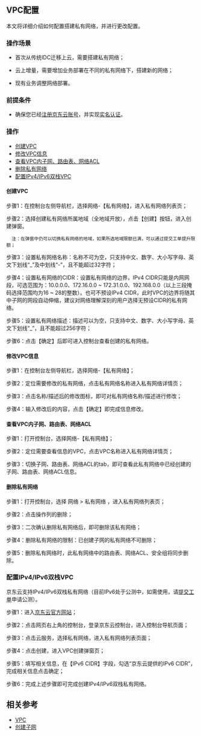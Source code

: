 ## **VPC配置**

本文将详细介绍如何配置搭建私有网络，并进行更改配置。

### 操作场景

- 首次从传统IDC迁移上云，需要搭建私有网络；

- 云上增量，需要增加业务部署在不同的私有网络下，搭建新的网络；

- 现有业务调整网络部署。

### 前提条件

- 确保您已经[注册京东云账号](https://user.jdcloud.com/register?returnUrl=https%3A%2F%2Fwww.jdcloud.com%2F)，并实现[实名认证](https://docs.jdcloud.com/cn/real-name-verification/introduction)。

### 操作
- [创建VPC](vpc-configuration#user-content-1)
- [修改VPC信息](vpc-configuration#user-content-2)
- [查看VPC内子网、路由表、网络ACL](vpc-configuration#user-content-3)
- [删除私有网络](vpc-configuration#user-content-4)
- [配置IPv4/IPv6双栈VPC](vpc-configuration#user-content-5)


#### **创建VPC**

<div id="user-content-1"></div>

步骤1：在控制台左侧导航栏，选择网络-【私有网络】，进入私有网络列表页；

步骤2：选择创建私有网络所属地域（全地域开放），点击【创建】按钮，进入创建弹窗。
```  
  注：在弹窗中仍可以切换私有网络的地域，如果所选地域限额已满，可以通过提交工单提升限额；
```
步骤3：设置私有网络名称：名称不可为空，只支持中文、数字、大小写字母、英文下划线“_”及中划线“-”，且不能超过32字符；

步骤4：设置私有网络的CIDR：设置私有网络的边界，IPv4 CIDR只能是内网网段，可选范围为：10.0.0.0、172.16.0.0 ~ 172.31.0.0、192.168.0.0（以上三段掩码选择范围均为16 ~ 28的整数）。也可不预设IPv4 CIDR，此时VPC的边界将随其中子网的网段自动伸缩，建议对网络理解深刻的用户选择无预设CIDR的私有网络。


步骤5：设置私有网络描述：描述可以为空，只支持中文、数字、大小写字母、英文下划线“_”，且不能超过256字符；

步骤6：点击【确定】后即可进入控制台查看创建的私有网络。



#### **修改VPC信息**


<div id="user-content-2"></div>


步骤1：在控制台左侧导航栏，选择网络-【私有网络】；

步骤2：定位需要修改的私有网络，点击私有网络名称进入私有网络详情页；

步骤3：点击名称/描述后的修改图标，即可对私有网络名称/描述进行修改；

步骤4：输入修改后的内容，点击【确定】即完成信息修改。



#### **查看VPC内子网、路由表、网络ACL**

<div id="user-content-3"></div>

步骤1：打开控制台，选择网络-【私有网络】；

步骤2：定位需要查看信息的VPC，点击VPC名称进入私有网络详情页；

步骤3：切换子网、路由表、网络ACL的tab，即可查看此私有网络中已经创建的子网、路由表、网络ACL信息。



#### **删除私有网络**

<div id="user-content-4"></div>


步骤1：打开控制台，选择 网络 > 私有网络 ，进入私有网络列表页；

步骤2：点击操作列的删除；

步骤3：二次确认删除私有网络后，即可删除该私有网络；

步骤4：删除私有网络的限制：已创建子网的私有网络不可删除；

步骤5：删除私有网络时，此私有网络中的路由表、网络ACL、安全组将同步删除。


### **配置IPv4/IPv6双栈VPC**


<div id="user-content-5"></div>


京东云支持IPv4/IPv6双栈私有网络（目前IPv6处于公测中，如需使用，请[提交工单](https://ticket.jdcloud.com/applyorder/submit)申请公测）。

步骤1：进入[京东云官方网站](https://www.jdcloud.com/)；

步骤2：点击网页右上角的控制台，登录京东云控制台，进入控制台导航页面；

步骤3：点击云服务，选择私有网络，进入私有网络列表页面；

步骤4：点击创建，进入VPC创建弹窗页；

步骤5：填写相关信息，在【IPv6 CIDR】字段，勾选“京东云提供的IPv6 CIDR”，完成相关信息点击确定；

步骤6：完成上述步骤即可完成创建IPv4/IPv6双栈私有网络。


## 相关参考
- [VPC](Introduction/Features/VPC-Features.md)
- [创建子网](Subnet-Configuration.md)
